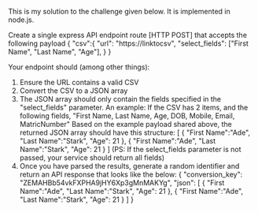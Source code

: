 This is my solution to the challenge given below. It is implemented in node.js.

Create a single express API endpoint route [HTTP POST] that accepts the following payload
{
"csv":{
"url": "https://linktocsv",
"select_fields": ["First Name", "Last Name", "Age"],
}
}

Your endpoint should (among other things):

1. Ensure the URL contains a valid CSV
2. Convert the CSV to a JSON array
3. The JSON array should only contain the fields specified in the "select_fields" parameter.
   An example: If the CSV has 2 items, and the following fields, "First Name, Last Name, Age, DOB, Mobile, Email, MatricNumber"
   Based on the example payload shared above, the returned JSON array should have this structure:
   [
   {
   "First Name":"Ade",
   "Last Name":"Stark",
   "Age": 21
   },
   {
   "First Name":"Ade",
   "Last Name":"Stark",
   "Age": 21
   }
   ]
   (PS: If the select_fields parameter is not passed, your service should return all fields)
4. Once you have parsed the results, generate a random identifier and return an API response that looks like the below:
   {
   "conversion_key": "ZEMAHBb54vkFXPHA9jHY6Xp3gMnMAKYg",
   "json": [
   {
   "First Name":"Ade",
   "Last Name":"Stark",
   "Age": 21
   },
   {
   "First Name":"Ade",
   "Last Name":"Stark",
   "Age": 21
   }
   ]
   }
